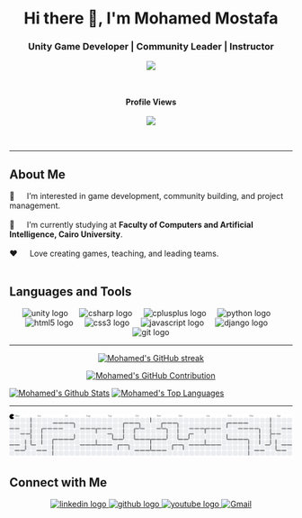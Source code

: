 <h1 align="center">Hi there 👋, I'm Mohamed Mostafa</h1>
<h3 align="center">Unity Game Developer | Community Leader | Instructor</h3>

<!-- Typing SVG -->
<p align="center">
  <a href="https://git.io/typing-svg"><img src="https://readme-typing-svg.demolab.com?font=Fira+Code&color=1ACAD6&size=30&center=true&vCenter=true&lines=Hello%2C+I'm+Mohamed;Unity+Game+Developer;Community+Leader;"></a>
</p>

<!-- Visitors Count -->
<div align="center">
  <br/><p align="centre"><b>Profile Views</b></p>  
  <p align="center">
    <a href="https://profile-counter.glitch.me/mohamed20047/count.svg">
  <img align="center" src="https://profile-counter.glitch.me/mohamed20047/count.svg" />
      </a>
  </p>
  <br/>
</div>

<hr/>

<!-- About Me Section -->
## About Me

👀 &emsp; I’m interested in game development, community building, and project management.<br/><br/>
🌱 &emsp; I’m currently studying at **Faculty of Computers and Artificial Intelligence, Cairo University**.<br/><br/>
❤️ &emsp; Love creating games, teaching, and leading teams.<br/><br/>


<!-- Languages and Tools -->
## Languages and Tools

<div align="center">
  <img src="https://cdn.jsdelivr.net/gh/devicons/devicon/icons/unity/unity-original.svg" height="40" alt="unity logo" />
  <img width="12" />
  <img src="https://cdn.jsdelivr.net/gh/devicons/devicon/icons/csharp/csharp-original.svg" height="40" alt="csharp logo" />
  <img width="12" />
  <img src="https://cdn.jsdelivr.net/gh/devicons/devicon/icons/cplusplus/cplusplus-original.svg" height="40" alt="cplusplus logo" />
  <img width="12" />
  <img src="https://cdn.jsdelivr.net/gh/devicons/devicon/icons/python/python-original.svg" height="40" alt="python logo" />
  <img width="12" />
  <img src="https://cdn.jsdelivr.net/gh/devicons/devicon/icons/html5/html5-original.svg" height="40" alt="html5 logo" />
  <img width="12" />
  <img src="https://cdn.jsdelivr.net/gh/devicons/devicon/icons/css3/css3-original.svg" height="40" alt="css3 logo" />
  <img width="12" />
  <img src="https://cdn.jsdelivr.net/gh/devicons/devicon/icons/javascript/javascript-original.svg" height="40" alt="javascript logo" />
  <img width="12" />
  <img src="https://static.djangoproject.com/img/logos/django-logo-negative.png" height="40" alt="django logo" />
  <img width="12" />
  <img src="https://cdn.jsdelivr.net/gh/devicons/devicon/icons/git/git-original.svg" height="40" alt="git logo" />
</div>


<hr/>

<!-- GitHub Stats and Activity -->
<p align="center">
    <a href="https://github-readme-streak-stats.herokuapp.com/?user=mohamed20047&theme=radical&border=199260&background=0D1117">
      <img src="https://github-readme-streak-stats.herokuapp.com/?user=mohamed20047&theme=radical&border=199260&background=0D1117" alt="Mohamed's GitHub streak"/>
    </a>
</p>
  
<p align="center">
    <a href="https://github.com/mohamed20047">
      <img src="https://github-profile-summary-cards.vercel.app/api/cards/profile-details?username=mohamed20047&theme=radical" alt="Mohamed's GitHub Contribution"/>
    </a>
</p>
  
<a> 
    <a href="https://denvercoder1-github-readme-stats.vercel.app/api?username=mohamed20047&show_icons=true&count_private=true&theme=react&border_color=199260&bg_color=0D1117&title_color=B6E7D8&icon_color=F8D866"><img alt="Mohamed's Github Stats" src="https://denvercoder1-github-readme-stats.vercel.app/api?username=mohamed20047&show_icons=true&count_private=true&theme=react&border_color=199260&bg_color=0D1117&title_color=B6E7D8&icon_color=F8D866" height="192px" width="49.5%"/></a>
    <a href="https://github.com/mohamed20047"><img alt="Mohamed's Top Languages" src="https://denvercoder1-github-readme-stats.vercel.app/api/top-langs/?username=mohamed20047&langs_count=8&layout=compact&theme=react&border_color=199260&bg_color=0D1117&title_color=B6E7D8&icon_color=F8D866" height="192px" width="49.5%"/></a>
    <br/>
</a>


<hr/>

<picture>
  <source media="(prefers-color-scheme: dark)" srcset="https://raw.githubusercontent.com/mohamed20047/mohamed20047/output/pacman-contribution-graph-dark.svg">
  <source media="(prefers-color-scheme: light)" srcset="https://raw.githubusercontent.com/mohamed20047/mohamed20047/output/pacman-contribution-graph.svg">
  <img alt="pacman contribution graph" src="https://raw.githubusercontent.com/mohamed20047/mohamed20047/output/pacman-contribution-graph.svg">
</picture>


## Connect with Me
<!-- pac man -->
<div align="center">
  <a href="https://www.linkedin.com/in/mohamed-game-dev/" target="_blank">
    <img src="https://raw.githubusercontent.com/maurodesouza/profile-readme-generator/master/src/assets/icons/social/linkedin/default.svg" width="40" alt="linkedin logo" />
  </a>
  <a href="https://github.com/mohamed20047" target="_blank">
    <img src="https://cdn.pixabay.com/photo/2022/01/30/13/33/github-6980894_1280.png" width="40" alt="github logo" />
  </a>
  <a href="https://www.youtube.com/@KMDeveloper" target="_blank">
    <img src="https://raw.githubusercontent.com/maurodesouza/profile-readme-generator/master/src/assets/icons/social/youtube/default.svg" width="40" alt="youtube logo" />
  </a>
  <a href="mailto:your_email@gmail.com">
    <img src="https://static.vecteezy.com/system/resources/previews/022/613/021/non_2x/google-mail-gmail-icon-logo-symbol-free-png.png" width="40" alt="Gmail" />
  </a>
</div>


